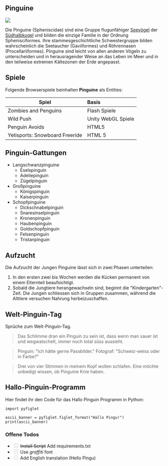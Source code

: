 <article class="markdown-body">

# [](#pinguine)Pinguine

[![](https://user-content.gitlab-static.net/82e30871822df67c271577ef1a5eb7cb5563d481/68747470733a2f2f75706c6f61642e77696b696d656469612e6f72672f77696b6970656469612f636f6d6d6f6e732f7468756d622f612f61312f46616c6b6c616e645f49736c616e64735f50656e6775696e735f33362e6a70672f33303070782d46616c6b6c616e645f49736c616e64735f50656e6775696e735f33362e6a7067)](https://user-content.gitlab-static.net/82e30871822df67c271577ef1a5eb7cb5563d481/68747470733a2f2f75706c6f61642e77696b696d656469612e6f72672f77696b6970656469612f636f6d6d6f6e732f7468756d622f612f61312f46616c6b6c616e645f49736c616e64735f50656e6775696e735f33362e6a70672f33303070782d46616c6b6c616e645f49736c616e64735f50656e6775696e735f33362e6a7067)

Die Pinguine (Spheniscidae) sind eine Gruppe flugunfähiger [Seevögel](https://de.wikipedia.org/wiki/Meeresvogel) der [Südhalbkugel](https://de.wikipedia.org/wiki/S%C3%BCdhalbkugel) und bilden die einzige Familie in der Ordnung Sphenisciformes. Ihre stammesgeschichtliche Schwestergruppe bilden wahrscheinlich die Seetaucher (Gaviiformes) und Röhrennasen (Procellariiformes). Pinguine sind leicht von allen anderen Vögeln zu unterscheiden und in herausragender Weise an das Leben im Meer und in den teilweise extremen Kältezonen der Erde angepasst.

## [](#spiele)Spiele

Folgende Browserspiele beinhalten **Pinguine** als Entities:

Spiel| Basis
-|:-
Zombies and Penguins|Flash Spiele 
Wild Push|Unity WebGL Spiele
Penguin Avoids|HTML5
Yetisports: Snowboard Freeride|HTML 5

## [](#pinguin-gattungen)Pinguin-Gattungen

*   Langschwanzpinguine
    *   Eselspinguin
    *   Adeliepinguin
    *   Zügelpinguin
*   Großpinguine
    *   Königspinguin
    *   Kaiserpinguin
*   Schopfpinguine
    *   Dickschnabelpinguin
    *   Snaresinselpinguin
    *   Kronenpinguin
    *   Haubenpinguin
    *   Goldschopfpinguin
    *   Felsenpinguin
    *   Tristanpinguin

## [](#aufzucht)Aufzucht

Die Aufzucht der Jungen Pinguine lässt sich in zwei Phasen unterteilen:

1.  In den ersten zwei bis Wochen werden die Kücken permanent von einem Elternteil beaufsichtigt.
2.  Sobald die Jungtiere herangewachseln sind, beginnt die "Kindergarten"-Zeit. Die Jungen schliessen sich in Gruppen zusammen, während die Alttiere versuchen Nahrung herbeizuschaffen.

## [](#welt-pinguin-tag)Welt-Pinguin-Tag

Sprüche zum Welt-Pinguin-Tag.

> Das Schlimme dran ein Pinguin zu sein ist, dass wenn man sauer ist und wegwatschelt, immer noch total süss aussieht.

> Pinguin: "Ich hätte gerne Passbilder." Fotograf: "Schweiz-weiss oder in Farbe?"

> Drei von vier Stimmen in meinem Kopf wollen schlafen. Eine möchte unbedigt wissen, ob Pinguine Knie haben.

## [](#hallo-pinguin-programm)Hallo-Pinguin-Programm

Hier findet ihr den Code für das Hallo Pinguin Programm in Python:

    import pyfiglet

    ascii_banner = pyfiglet.figlet_format("Hallo Pingu!")
    print(ascii_banner)

### [](#offene-todos)Offene Todos

*   <input type="checkbox" class="task-list-item-checkbox" disabled=""> <del>Install Script</del> Add requirements.txt
*   <input type="checkbox" class="task-list-item-checkbox" disabled=""> Use _graffiti_ font
*   <input type="checkbox" class="task-list-item-checkbox" disabled=""> Add English translation (Hello Pingu)

<script>const HIGHLIGHT_THEME = "white";</script></article>